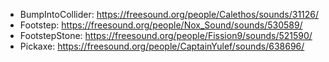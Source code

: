 * BumpIntoCollider: https://freesound.org/people/Calethos/sounds/31126/
* Footstep: https://freesound.org/people/Nox_Sound/sounds/530589/
* FootstepStone: https://freesound.org/people/Fission9/sounds/521590/
* Pickaxe: https://freesound.org/people/CaptainYulef/sounds/638696/
